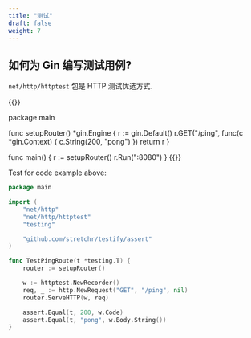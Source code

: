 ```yaml
---
title: "测试"
draft: false
weight: 7
---
```


## 如何为 Gin 编写测试用例?

`net/http/httptest` 包是 HTTP 测试优选方式.

{{<highlight go>}}

package main

func setupRouter() *gin.Engine {
r := gin.Default()
r.GET("/ping", func(c *gin.Context) {
c.String(200, "pong")
})
return r
}

func main() {
r := setupRouter()
r.Run(":8080")
}
{{</highlight>}}

Test for code example above:

```go
package main

import (
	"net/http"
	"net/http/httptest"
	"testing"

	"github.com/stretchr/testify/assert"
)

func TestPingRoute(t *testing.T) {
	router := setupRouter()

	w := httptest.NewRecorder()
	req, _ := http.NewRequest("GET", "/ping", nil)
	router.ServeHTTP(w, req)

	assert.Equal(t, 200, w.Code)
	assert.Equal(t, "pong", w.Body.String())
}
```
